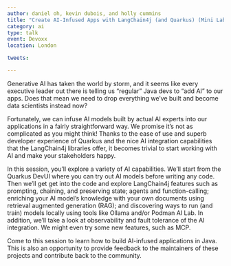 ```yaml
---
author: daniel oh, kevin dubois, and holly cummins
title: "Create AI-Infused Apps with LangChain4j (and Quarkus) (Mini Lab)"
category: ai
type: talk
event: Devoxx
location: London

tweets:

---
```


Generative AI has taken the world by storm, and it seems like every executive leader out there is telling us “regular” Java devs to “add AI” to our apps. Does that mean we need to drop everything we’ve built and become data scientists instead now?

Fortunately, we can infuse AI models built by actual AI experts into our applications in a fairly straightforward way. We promise it’s not as complicated as you might think! Thanks to the ease of use and superb developer experience of Quarkus and the nice AI integration capabilities that the LangChain4j libraries offer, it becomes trivial to start working with AI and make your stakeholders happy.

In this session, you’ll explore a variety of AI capabilities. We’ll start from the Quarkus DevUI where you can try out AI models before writing any code. Then we’ll get get into the code and explore LangChain4j features such as prompting, chaining, and preserving state; agents and function-calling; enriching your AI model’s knowledge with your own documents using retrieval augmented generation (RAG); and discovering ways to run (and train) models locally using tools like Ollama and/or Podman AI Lab. In addition, we’ll take a look at observability and fault tolerance of the AI integration. We might even try some new features, such as MCP.

Come to this session to learn how to build AI-infused applications in Java. This is also an opportunity to provide feedback to the maintainers of these projects and contribute back to the community.
